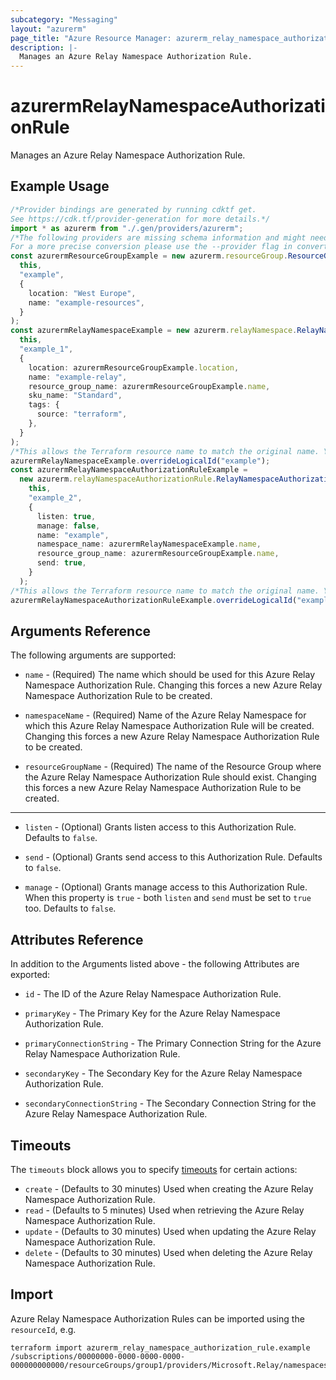 ```yaml
---
subcategory: "Messaging"
layout: "azurerm"
page_title: "Azure Resource Manager: azurerm_relay_namespace_authorization_rule"
description: |-
  Manages an Azure Relay Namespace Authorization Rule.
---
```


# azurermRelayNamespaceAuthorizationRule

Manages an Azure Relay Namespace Authorization Rule.

## Example Usage

```typescript
/*Provider bindings are generated by running cdktf get.
See https://cdk.tf/provider-generation for more details.*/
import * as azurerm from "./.gen/providers/azurerm";
/*The following providers are missing schema information and might need manual adjustments to synthesize correctly: azurerm.
For a more precise conversion please use the --provider flag in convert.*/
const azurermResourceGroupExample = new azurerm.resourceGroup.ResourceGroup(
  this,
  "example",
  {
    location: "West Europe",
    name: "example-resources",
  }
);
const azurermRelayNamespaceExample = new azurerm.relayNamespace.RelayNamespace(
  this,
  "example_1",
  {
    location: azurermResourceGroupExample.location,
    name: "example-relay",
    resource_group_name: azurermResourceGroupExample.name,
    sku_name: "Standard",
    tags: {
      source: "terraform",
    },
  }
);
/*This allows the Terraform resource name to match the original name. You can remove the call if you don't need them to match.*/
azurermRelayNamespaceExample.overrideLogicalId("example");
const azurermRelayNamespaceAuthorizationRuleExample =
  new azurerm.relayNamespaceAuthorizationRule.RelayNamespaceAuthorizationRule(
    this,
    "example_2",
    {
      listen: true,
      manage: false,
      name: "example",
      namespace_name: azurermRelayNamespaceExample.name,
      resource_group_name: azurermResourceGroupExample.name,
      send: true,
    }
  );
/*This allows the Terraform resource name to match the original name. You can remove the call if you don't need them to match.*/
azurermRelayNamespaceAuthorizationRuleExample.overrideLogicalId("example");

```

## Arguments Reference

The following arguments are supported:

*   `name` - (Required) The name which should be used for this Azure Relay Namespace Authorization Rule. Changing this forces a new Azure Relay Namespace Authorization Rule to be created.

*   `namespaceName` - (Required) Name of the Azure Relay Namespace for which this Azure Relay Namespace Authorization Rule will be created. Changing this forces a new Azure Relay Namespace Authorization Rule to be created.

*   `resourceGroupName` - (Required) The name of the Resource Group where the Azure Relay Namespace Authorization Rule should exist. Changing this forces a new Azure Relay Namespace Authorization Rule to be created.

***

*   `listen` - (Optional) Grants listen access to this Authorization Rule. Defaults to `false`.

*   `send` - (Optional) Grants send access to this Authorization Rule. Defaults to `false`.

*   `manage` - (Optional) Grants manage access to this Authorization Rule. When this property is `true` - both `listen` and `send` must be set to `true` too. Defaults to `false`.

## Attributes Reference

In addition to the Arguments listed above - the following Attributes are exported:

*   `id` - The ID of the Azure Relay Namespace Authorization Rule.

*   `primaryKey` - The Primary Key for the Azure Relay Namespace Authorization Rule.

*   `primaryConnectionString` - The Primary Connection String for the Azure Relay Namespace Authorization Rule.

*   `secondaryKey` - The Secondary Key for the Azure Relay Namespace Authorization Rule.

*   `secondaryConnectionString` - The Secondary Connection String for the Azure Relay Namespace Authorization Rule.

## Timeouts

The `timeouts` block allows you to specify [timeouts](https://www.terraform.io/language/resources/syntax#operation-timeouts) for certain actions:

* `create` - (Defaults to 30 minutes) Used when creating the Azure Relay Namespace Authorization Rule.
* `read` - (Defaults to 5 minutes) Used when retrieving the Azure Relay Namespace Authorization Rule.
* `update` - (Defaults to 30 minutes) Used when updating the Azure Relay Namespace Authorization Rule.
* `delete` - (Defaults to 30 minutes) Used when deleting the Azure Relay Namespace Authorization Rule.

## Import

Azure Relay Namespace Authorization Rules can be imported using the `resourceId`, e.g.

```console
terraform import azurerm_relay_namespace_authorization_rule.example /subscriptions/00000000-0000-0000-0000-000000000000/resourceGroups/group1/providers/Microsoft.Relay/namespaces/namespace1/authorizationRules/rule1
```
